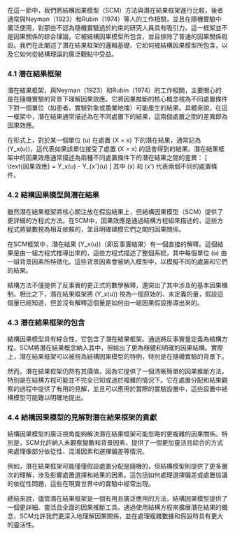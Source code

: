 在這一節中，我們將結構因果模型（SCM）方法與潛在結果框架進行比較，後者通常與Neyman（1923）和Rubin（1974）等人的工作相關，並且在隨機實驗中廣泛使用，對那些不認為隨機實驗過於約束的研究人員具有吸引力。這一框架並不是因果關係的綜合理論，它被結構因果模型所包含，並且排除了普通的因果關係假設。我們在此闡述了潛在結果框架的邏輯基礎、它如何被結構因果模型所包含，以及它如何從結構理論的廣泛觀點中受益。

### 4.1 潛在結果框架
潛在結果框架，與Neyman（1923）和Rubin（1974）的工作相關，主要關心的是在隨機實驗的背景下理解因果效應。它將因果推斷的核心概念視為不同處置條件下對一個單位（如患者、實驗對象或農業地塊）可能產生的結果。具體來說，在這一框架中，潛在結果通常描述為在不同處置下的結果，這兩個處置之間的差異即為因果效應。

在形式上，對於某一個單位 \(u\) 在處置 \(X = x\) 下的潛在結果，通常記為 \(Y_x(u)\)，這代表如果該單位接受了處置 \(X = x\) 的話會得到的結果。潛在結果框架中的因果效應通常描述為兩種不同處置條件下的潛在結果之間的差異：
\[
\text{因果效應} = Y_x(u) - Y_{x'}(u)
\]
其中 \(x\) 和 \(x'\) 代表兩個不同的處置條件。

### 4.2 結構因果模型與潛在結果
雖然潛在結果框架將核心關注放在假設結果上，但結構因果模型（SCM）提供了更詳細的方程式方法。在SCM中，因果效應是通過結構方程組來描述的，這些方程式將變數視為相互依賴的，並且明確建模它們之間的因果關係。

在SCM框架中，潛在結果 \(Y_x(u)\)（即反事實結果）有一個直接的解釋。這個結果是由一組方程式推導出來的，這些方程式描述了整個系統，其中每個單位 \(u\) 由一組背景因素所特徵化。這些背景因素會被納入模型中，以模擬不同的處置和它們的結果。

結構方法不僅提供了反事實的更正式的數學解釋，還突出了其中涉及的基本因果機制。相比之下，潛在結果框架將 \(Y_x(u)\) 視為一個原始的、未定義的量，假設這個量已經知道，但並沒有解釋這個量是如何由一組因果假設推導出來的。

### 4.3 潛在結果框架的包含
結構因果模型具有綜合性，它包含了潛在結果框架。通過將反事實量定義為結構方程，SCM將潛在結果概念納入其中，但給出了更為穩健和明確的因果結構。實際上，潛在結果框架可以被視為結構因果模型的特例，特別是在隨機實驗的背景下。

然而，潛在結果框架仍然有其價值，因為它提供了一個清晰簡單的因果推斷方法，特別是在結構方程可能並不完全已知或過於複雜的情況下。它在處置分配和結果觀察的過程中提供了有用的見解，並且可以應用於實際的實驗設置中，這些設置中結構模型可能難以明確地提出。

### 4.4 結構因果模型的見解對潛在結果框架的貢獻
結構因果模型的廣泛視角能夠解決潛在結果框架可能忽略的更複雜的因果關係。特別是，SCM允許納入未觀察變數和背景因素，提供了一個更加靈活且綜合的方式來處理像部分依從性、混淆因素和選擇偏差等情況。

例如，潛在結果框架可能僅僅假設處置分配是隨機的，但結構模型則提供了更多層次的理解，涉及影響處置選擇和結果的因素。這包括如何處理選擇偏差或處置協議的依從性問題，這些在現實世界中的實驗中經常出現。

總結來說，儘管潛在結果框架是一個有用且廣泛應用的方法，結構因果模型提供了一個更詳細、靈活且全面的因果推斷工具。通過使用結構方程來擴展潛在結果的概念，SCM允許我們更深入地理解因果關係，並在處理複雜數據和假設時具有更大的靈活性。